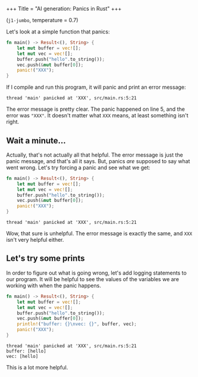 +++
Title = "AI generation: Panics in Rust"
+++

(`j1-jumbo`, temperature = 0.7)

Let's look at a simple function that panics:
```rust
fn main() -> Result<(), String> {
    let mut buffer = vec![];
    let mut vec = vec![];
    buffer.push("hello".to_string());
    vec.push(&mut buffer[0]);
    panic!("XXX");
}
```
If I compile and run this program, it will panic and print an error message:

```text
thread 'main' panicked at 'XXX', src/main.rs:5:21
```

The error message is pretty clear. The panic happened on line 5, and the error was `"XXX"`. It doesn't matter what `XXX` means, at least something isn't right.

## Wait a minute...

Actually, that's not actually all that helpful. The error message is just the panic message, and that's all it says. But, panics _are_ supposed to say what went wrong. Let's try forcing a panic and see what we get:
```rust
fn main() -> Result<(), String> {
    let mut buffer = vec![];
    let mut vec = vec![];
    buffer.push("hello".to_string());
    vec.push(&mut buffer[0]);
    panic!("XXX");
}
```

```text
thread 'main' panicked at 'XXX', src/main.rs:5:21
```

Wow, that sure is unhelpful. The error message is exactly the same, and `XXX` isn't very helpful either.

## Let's try some prints

In order to figure out what is going wrong, let's add logging statements to our program. It will be helpful to see the values of the variables we are working with when the panic happens.

```rust
fn main() -> Result<(), String> {
    let mut buffer = vec![];
    let mut vec = vec![];
    buffer.push("hello".to_string());
    vec.push(&mut buffer[0]);
    println!("buffer: {}\nvec: {}", buffer, vec);
    panic!("XXX");
}
```

```text
thread 'main' panicked at 'XXX', src/main.rs:5:21
buffer: [hello]
vec: [hello]
```

This is a lot more helpful.